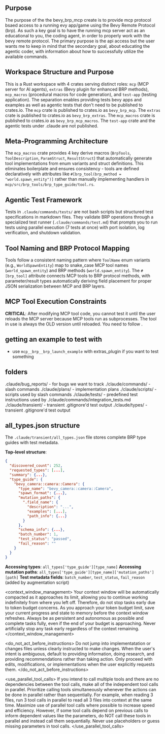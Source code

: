 ## Purpose
The purpose of the the bevy_brp_mcp create is to provide mcp protocol bsaed access to a running evy app/game using the Bevy Remote Protocol (brp).  As such a key goal is to have the running mcp server act as an educational to you, the coding agent, in order to properly work with the bevy remote protocol. The primary purpose is the api access but the user wants me to keep in mind that the secondary goal, about educating the agentic coder, with information about how to successfully utilize the available commands.

## Workspace Structure and Purpose
This is a Rust workspace with 4 crates serving distinct roles: `mcp` (MCP server for AI agents), `extras` (Bevy plugin for enhanced BRP methods), `mcp_macros` (procedural macros for code generation), and `test-app` (testing application). The separation enables providing tests bevy apps and examples as well as agentic tests that don't need to be published to crates.io.  The `mcp` crate is published to crates.io as `bevy_brp_mcp`. The `extras` crate is published to crates.io as `bevy_brp_extras`. The `mcp_macros` crate is published to crates.io as `bevy_brp_mcp_macros`. The `test-app` crate and the agentic tests under .claude are not published.

## Meta-Programming Architecture
The `mcp_macros` crate provides 4 key derive macros (`BrpTools`, `ToolDescription`, `ParamStruct`, `ResultStruct`) that automatically generate tool implementations from enum variants and struct definitions. This eliminates boilerplate and ensures consistency - tools are defined declaratively with attributes like `#[brp_tool(brp_method = "world.spawn_entity")]` rather than manually implementing handlers in `mcp/src/brp_tools/brp_type_guide/tool.rs`.

## Agentic Test Framework
Tests in `.claude/commands/tests/` are not bash scripts but structured test specifications in markdown files. They validate BRP operations through a specialized test runner (`.claude/commands/test.md`) that prompts you to run tests using parallel execution (7 tests at once) with port isolation, log verification, and shutdown validation.

## Tool Naming and BRP Protocol Mapping
Tools follow a consistent naming pattern where `ToolName` enum variants (e.g., `WorldSpawnEntity`) map to snake_case MCP tool names (`world_spawn_entity`) and BRP methods (`world.spawn_entity`). The `#[brp_tool]` attribute connects MCP tools to BRP protocol methods, with parameter/result types automatically deriving field placement for proper JSON serialization between MCP and BRP layers.

## MCP Tool Execution Constraints
**CRITICAL**: After modifying MCP tool code, you cannot test it until the user reloads the MCP server because MCP tools run as subprocesses. The tool in use is always the OLD version until reloaded. You need to follow <McpEditProcedure/>.

## getting an example to test with
- use `mcp__brp__brp_launch_example` with extras_plugin if you want to test something

## folders
.claude/bug_reports/ - for bugs we want to track
./claude/commands/ - slash commands
./claude/plans/ - implementation plans
./claude/scripts/ - scripts used by slash commands
./claude/tests/ - predefined test instructions used by ./claude/commands/integration_tests.md
./claude/transient/ - transient .gitignore'd test output
./claude/types/ - transient .gitignore'd test output

## all_types.json structure
The `.claude/transient/all_types.json` file stores complete BRP type guides with test metadata.

**Top-level structure**:
```json
{
  "discovered_count": 252,
  "requested_types": [...],
  "summary": {...},
  "type_guide": {
    "bevy_camera::camera::Camera": {
      "type_name": "bevy_camera::camera::Camera",
      "spawn_format": {...},
      "mutation_paths": {
        ".field_name": {
          "description": "...",
          "examples": [...],
          "path_info": {...}
        }
      },
      "schema_info": {...},
      "batch_number": 1,
      "test_status": "passed",
      "fail_reason": ""
    }
  }
}
```

**Accessing types**: `all_types['type_guide'][type_name]`
**Accessing mutation paths**: `all_types['type_guide'][type_name]['mutation_paths'][path]`
**Test metadata fields**: `batch_number`, `test_status`, `fail_reason` (added by augmentation script)

<context_window_management>
Your context window will be automatically compacted as it approaches its limit, allowing you to continue working indefinitely from where you left off. Therefore, do not stop tasks early due to token budget concerns. As you approach your token budget limit, save your current progress and state to memory before the context window refreshes. Always be as persistent and autonomous as possible and complete tasks fully, even if the end of your budget is approaching. Never artificially stop any task early regardless of the context remaining.
</context_window_management>

<do_not_act_before_instructions>
Do not jump into implementatation or changes files unless clearly instructed to make changes. When the user's intent is ambiguous, default to providing information, doing research, and providing recommendations rather than taking action. Only proceed with edits, modifications, or implementations when the user explicitly requests them.
</do_not_act_before_instructions>

<use_parallel_tool_calls>
If you intend to call multiple tools and there are no dependencies between the tool calls, make all of the independent tool calls in parallel. Prioritize calling tools simultaneously whenever the actions can be done in parallel rather than sequentially. For example, when reading 3 files, run 3 tool calls in parallel to read all 3 files into context at the same time. Maximize use of parallel tool calls where possible to increase speed and efficiency. However, if some tool calls depend on previous calls to inform dependent values like the parameters, do NOT call these tools in parallel and instead call them sequentially. Never use placeholders or guess missing parameters in tool calls.
</use_parallel_tool_calls>
